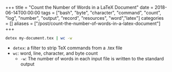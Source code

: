 +++
title = "Count the Number of Words in a LaTeX Document"
date = 2018-06-14T00:00:00
tags = ["bash", "byte", "character", "command", "count", "log", "number", "output", "record", "resources", "word","latex"]
categories = []
aliases = ["/post/count-the-number-of-words-in-a-latex-document"]
+++


```bash
detex my-document.tex | wc -w
```

- `detex`: a filter to strip TeX commands from a .tex file
- `wc`: word, line, character, and byte count
    - `-w`: The number of words in each input file is written to the standard output
